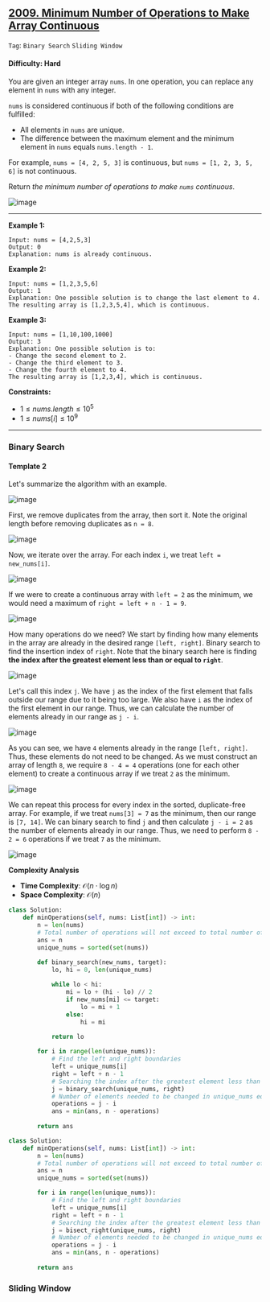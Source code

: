 ## [2009. Minimum Number of Operations to Make Array Continuous](https://leetcode.com/problems/minimum-number-of-operations-to-make-array-continuous)

```Tag```: ```Binary Search``` ```Sliding Window```

#### Difficulty: Hard

You are given an integer array ```nums```. In one operation, you can replace any element in ```nums``` with any integer.

```nums``` is considered continuous if both of the following conditions are fulfilled:

- All elements in ```nums``` are unique.
- The difference between the maximum element and the minimum element in ```nums``` equals ```nums.length - 1```.

For example, ```nums = [4, 2, 5, 3]``` is continuous, but ```nums = [1, 2, 3, 5, 6]``` is not continuous.

Return _the minimum number of operations to make ```nums``` continuous_.

![image](https://github.com/quananhle/Python/assets/35042430/5d0232bf-0ac3-4fed-a014-0c237db0e16d)

---

__Example 1:__
```
Input: nums = [4,2,5,3]
Output: 0
Explanation: nums is already continuous.
```

__Example 2:__
```
Input: nums = [1,2,3,5,6]
Output: 1
Explanation: One possible solution is to change the last element to 4.
The resulting array is [1,2,3,5,4], which is continuous.
```

__Example 3:__
```
Input: nums = [1,10,100,1000]
Output: 3
Explanation: One possible solution is to:
- Change the second element to 2.
- Change the third element to 3.
- Change the fourth element to 4.
The resulting array is [1,2,3,4], which is continuous.
```

__Constraints:__

- $1 \le nums.length \le 10^5$
- $1 \le nums[i] \le 10^9$

---

### Binary Search

#### Template 2

Let's summarize the algorithm with an example.

![image](https://leetcode.com/problems/minimum-number-of-operations-to-make-array-continuous/Figures/2009/1.png)

First, we remove duplicates from the array, then sort it. Note the original length before removing duplicates as ```n = 8```.

![image](https://leetcode.com/problems/minimum-number-of-operations-to-make-array-continuous/Figures/2009/2.png)

Now, we iterate over the array. For each index ```i```, we treat ```left = new_nums[i]```.

![image](https://leetcode.com/problems/minimum-number-of-operations-to-make-array-continuous/Figures/2009/3.png)

If we were to create a continuous array with ```left = 2``` as the minimum, we would need a maximum of ```right = left + n - 1 = 9```.

![image](https://leetcode.com/problems/minimum-number-of-operations-to-make-array-continuous/Figures/2009/4.png)

How many operations do we need? We start by finding how many elements in the array are already in the desired range ```[left, right]```. Binary search to find the insertion index of ```right```. 
Note that the binary search here is finding __the index after the greatest element less than or equal to ```right```__.

![image](https://leetcode.com/problems/minimum-number-of-operations-to-make-array-continuous/Figures/2009/5.png)

Let's call this index ```j```. We have ```j``` as the index of the first element that falls outside our range due to it being too large. We also have ```i``` as the index of the first element in our range. Thus, we can calculate the number of elements already in our range as ```j - i```.

![image](https://leetcode.com/problems/minimum-number-of-operations-to-make-array-continuous/Figures/2009/6.png)

As you can see, we have ```4``` elements already in the range ```[left, right]```. Thus, these elements do not need to be changed. As we must construct an array of length ```8```, we require ```8 - 4 = 4``` operations (one for each other element) to create a continuous array if we treat ```2``` as the minimum.

![image](https://leetcode.com/problems/minimum-number-of-operations-to-make-array-continuous/Figures/2009/7.png)

We can repeat this process for every index in the sorted, duplicate-free array. For example, if we treat ```nums[3] = 7``` as the minimum, then our range is ```[7, 14]```. We can binary search to find ```j``` and then calculate ```j - i = 2``` as the number of elements already in our range. Thus, we need to perform ```8 - 2 = 6``` operations if we treat ```7``` as the minimum.

![image](https://leetcode.com/problems/minimum-number-of-operations-to-make-array-continuous/Figures/2009/8.png)

__Complexity Analysis__

- __Time Complexity__: $\mathcal{O}(n \cdot \log{}n)$
- __Space Complexity__: $\mathcal{O}(n)$

```Python
class Solution:
    def minOperations(self, nums: List[int]) -> int:
        n = len(nums)
        # Total number of operations will not exceed to total number of elements in nums
        ans = n
        unique_nums = sorted(set(nums))

        def binary_search(new_nums, target):
            lo, hi = 0, len(unique_nums)
            
            while lo < hi:
                mi = lo + (hi - lo) // 2
                if new_nums[mi] <= target:
                    lo = mi + 1
                else:
                    hi = mi
            
            return lo

        for i in range(len(unique_nums)):
            # Find the left and right boundaries
            left = unique_nums[i]
            right = left + n - 1
            # Searching the index after the greatest element less than or equal to right of unique_nums
            j = binary_search(unique_nums, right)
            # Number of elements needed to be changed in unique_nums equals the index of the first element outside of the range minus the index of the first element inside of the range
            operations = j - i
            ans = min(ans, n - operations)
        
        return ans
```

```Python
class Solution:
    def minOperations(self, nums: List[int]) -> int:
        n = len(nums)
        # Total number of operations will not exceed to total number of elements in nums
        ans = n
        unique_nums = sorted(set(nums))

        for i in range(len(unique_nums)):
            # Find the left and right boundaries
            left = unique_nums[i]
            right = left + n - 1
            # Searching the index after the greatest element less than or equal to right of unique_nums
            j = bisect_right(unique_nums, right)
            # Number of elements needed to be changed in unique_nums equals the index of the first element outside of the range minus the index of the first element inside of the range
            operations = j - i
            ans = min(ans, n - operations)
        
        return ans
```

### Sliding Window

```Python

```
